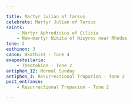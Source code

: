 ```yaml
---

title: Martyr Julian of Tarsus
celebrate: Martyr Julian of Tarsus
saints:
    - Martyr Aphrodisius of Cilicia
    - New-martyr Nikita of Nisyros near Rhodes
tone: 2
eothinon: 3
canon: Akathist - Tone 4
exaposteilaria:
    - Theotokion - Tone 2
antiphon_12: Normal Sunday
antiphon_3: Resurrectional Troparion - Tone 2
post_entrance:
    - Resurrectional Troparion - Tone 2

---
```



